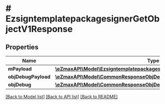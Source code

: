 # # EzsigntemplatepackagesignerGetObjectV1Response

## Properties

Name | Type | Description | Notes
------------ | ------------- | ------------- | -------------
**mPayload** | [**\eZmaxAPI\Model\EzsigntemplatepackagesignerGetObjectV1ResponseMPayload**](EzsigntemplatepackagesignerGetObjectV1ResponseMPayload.md) |  |
**objDebugPayload** | [**\eZmaxAPI\Model\CommonResponseObjDebugPayload**](CommonResponseObjDebugPayload.md) |  | [optional]
**objDebug** | [**\eZmaxAPI\Model\CommonResponseObjDebug**](CommonResponseObjDebug.md) |  | [optional]

[[Back to Model list]](../../README.md#models) [[Back to API list]](../../README.md#endpoints) [[Back to README]](../../README.md)
